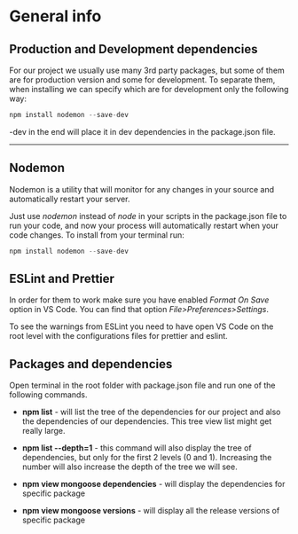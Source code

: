 # General info

## Production and Development dependencies

For our project we usually use many 3rd party packages, but some of them are for production version and some for development.
To separate them, when installing we can specify which are for development only the following way:

```javascript
npm install nodemon --save-dev
```

-dev in the end will place it in dev dependencies in the package.json file.

---

## Nodemon

Nodemon is a utility that will monitor for any changes in your source and automatically restart your server.

Just use _nodemon_ instead of _node_ in your scripts in the package.json file to run your code, and now your process will automatically restart when your code changes. To install from your terminal run:

```javascript
npm install nodemon --save-dev
```

## ESLint and Prettier

In order for them to work make sure you have enabled _Format On Save_ option in VS Code. You can find that option _File>Preferences>Settings_.

To see the warnings from ESLint you need to have open VS Code on the root level with the configurations files for prettier and eslint.

## Packages and dependencies

Open terminal in the root folder with package.json file and run one of the following commands.

- **npm list** - will list the tree of the dependencies for our project and also the dependencies of our dependencies. This tree view list might get really large.

- **npm list --depth=1** - this command will also display the tree of dependencies, but only for the first 2 levels (0 and 1). Increasing the number will also increase the depth of the tree we will see.

- **npm view mongoose dependencies** - will display the dependencies for specific package

- **npm view mongoose versions** - will display all the release versions of specific package

